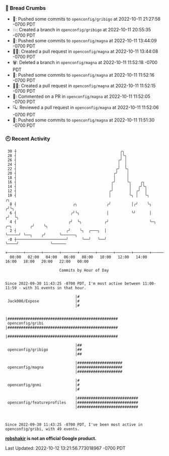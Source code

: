 ### 🍞 Bread Crumbs

 * 🚢: Pushed some commits to `openconfig/gribigo` at 2022-10-11 21:27:58 -0700 PDT
 * 💥: Created a branch in `openconfig/gribigo` at 2022-10-11 20:55:35 -0700 PDT
 * 🚢: Pushed some commits to `openconfig/magna` at 2022-10-11 13:44:09 -0700 PDT
 * ✍🏼: Created a pull request in `openconfig/magna` at 2022-10-11 13:44:08 -0700 PDT
 * 🗑: Deleted a branch in `openconfig/magna` at 2022-10-11 11:52:18 -0700 PDT
 * 🚢: Pushed some commits to `openconfig/magna` at 2022-10-11 11:52:16 -0700 PDT
 * ✍🏼: Created a pull request in `openconfig/magna` at 2022-10-11 11:52:15 -0700 PDT
 * 💬: Commented on a PR in  `openconfig/magna` at 2022-10-11 11:52:05 -0700 PDT
 * 🔍: Reviewed a pull request in  `openconfig/magna` at 2022-10-11 11:52:06 -0700 PDT
 * 🚢: Pushed some commits to `openconfig/magna` at 2022-10-11 11:51:30 -0700 PDT

### 🕘 Recent Activity
```
 30 ┼                                              ╭╮
 28 ┤                                              │╰╮
 26 ┤                                             ╭╯ │
 24 ┤                                             │  │
 22 ┤                                            ╭╯  ╰╮
 20 ┤                                           ╭╯    │
 18 ┤                                           │     │
 16 ┤                                          ╭╯     ╰╮    ╭╮
 14 ┤                                          │       │   ╭╯╰╮
 12 ┤                                         ╭╯       │  ╭╯  │
 10 ┤                                         │        ╰╮ │   ╰╮                      ╭╮
  8 ┤                         ╭╮             ╭╯         │╭╯    ╰╮                    ╭╯╰╮
  6 ┤                        ╭╯╰╮            │          ╰╯      │                   ╭╯  ╰╮
  4 ┤                       ╭╯  ╰╮          ╭╯                  ╰─╮     ╭─╮        ╭╯    ╰╮
  2 ┤                      ╭╯    ╰╮  ╭───╮  │                     ╰─────╯ ╰──╮    ╭╯      ╰──────╮
 -0 ┼──────────────────────╯      ╰──╯   ╰──╯                                ╰────╯              ╰──────
    +───────+───────+───────+───────+───────+───────+───────+───────+───────+───────+───────+───────+────
  00:00   02:00   04:00   06:00   08:00   10:00   12:00   14:00   16:00   18:00   20:00   22:00   00:00   

						Commits by Hour of Day


Since 2022-09-30 11:43:25 -0700 PDT, I'm most active between 11:00-11:59 - with 31 events in that hour.

```



```
                               |#
 Jack000/Expose                |#
                               |#

                               |#################################################
 openconfig/gribi              |#################################################
                               |#################################################

                               |##
 openconfig/gribigo            |##
                               |##

                               |####################
 openconfig/magna              |####################
                               |####################

                               |#
 openconfig/gnmi               |#
                               |#

                               |###########################
 openconfig/featureprofiles    |###########################
                               |###########################



Since 2022-09-30 11:43:25 -0700 PDT, I've been most active in openconfig/gribi, with 49 events.

```
**[robshakir](mailto:robjs@google.com) is not an official Google product.**  


Last Updated: 2022-10-12 13:21:56.773018967 -0700 PDT
